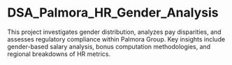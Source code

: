 # DSA_Palmora_HR_Gender_Analysis
This project investigates gender distribution, analyzes pay disparities, and assesses regulatory compliance within Palmora Group. Key insights include gender-based salary analysis, bonus computation methodologies, and regional breakdowns of HR metrics.
